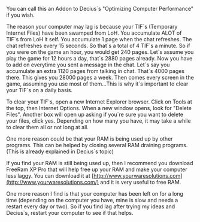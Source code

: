 ---
---
You can call this an Addon to Decius\`s "Optimizing Computer Performance" if you wish.

The reason your computer may lag is because your TIF\`s (Temporary Internet Files) have been swamped from LoH. You accumulate ALOT of TIF\`s from LoH it self. You accumulate 1 page when the chat refreshes. The chat refreshes every 15 seconds. So that\`s a total of 4 TIF\`s a minute. So if you were on the game an hour, you would get 240 pages. Let\`s assume you play the game for 12 hours a day, that\`s 2880 pages already. Now you have to add on everytime you sent a message in the chat. Let\`s say you accumulate an extra 1120 pages from talking in chat. That\`s 4000 pages there. This gives you 28000 pages a week. Then comes every screen in the game, assuming you use most of them...This is why it\`s important to clear your TIF\`s on a daily basis.

To clear your TIF\`s, open a new Internet Explorer browser. Click on Tools at the top, then Internet Options. When a new window opens, look for "Delete Files". Another box will open up asking if you\`re sure you want to delete your files, click yes. Depending on how many you have, it may take a while to clear them all or not long at all.

One more reason could be that your RAM is being used up by other programs. This can be helped by closing several RAM draining programs. (This is already explained in Decius\`s topic)

If you find your RAM is still being used up, then I recommend you download FreeRam XP Pro that will help free up your RAM and make your computer less laggy. You can download it at [http://www.yourwaresolutions.com](http://www.yourwaresolutions.com/) and it is very useful to free RAM.

One more reason I find is that your computer has been left on for a long time (depending on the computer you have, mine is slow and needs a restart every day or two). So if you find lag after trying my ideas and Decius\`s, restart your computer to see if that helps.